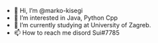 - 👋 Hi, I’m @marko-kisegi
- 👀 I’m interested in Java, Python Cpp
- 🌱 I’m currently studying at University of Zagreb.
- 📫 How to reach me disord Sui#7785

<!---
marko-kisegi/marko-kisegi is a ✨ special ✨ repository because its `README.md` (this file) appears on your GitHub profile.
You can click the Preview link to take a look at your changes.
--->
